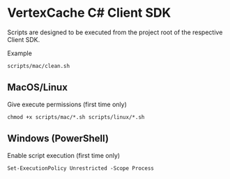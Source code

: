 # VertexCache C# Client SDK

Scripts are designed to be executed from the project root of the respective Client SDK.

Example

```console
scripts/mac/clean.sh
```

## MacOS/Linux
Give execute permissions (first time only)

```console
chmod +x scripts/mac/*.sh scripts/linux/*.sh
```

## Windows (PowerShell)
Enable script execution (first time only)

```console
Set-ExecutionPolicy Unrestricted -Scope Process
```
